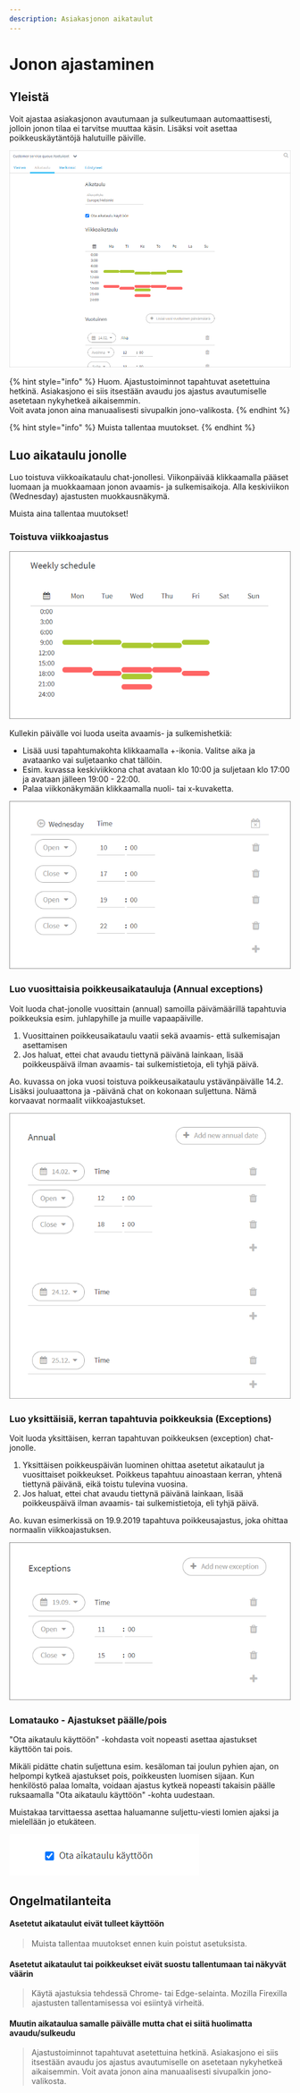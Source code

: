 ```yaml
---
description: Asiakasjonon aikataulut
---
```


# Jonon ajastaminen

## Yleistä

Voit ajastaa asiakasjonon avautumaan ja sulkeutumaan automaattisesti, jolloin jonon tilaa ei tarvitse muuttaa käsin. Lisäksi voit asettaa poikkeuskäytäntöjä halutuille päiville.

![Jonon aikatauluasetukset](../.gitbook/assets/jonon-aikataulu-schedule.png)

{% hint style="info" %}
Huom. Ajastustoiminnot tapahtuvat asetettuina hetkinä. Asiakasjono ei siis itsestään avaudu jos ajastus avautumiselle asetetaan nykyhetkeä aikaisemmin.   
Voit avata jonon aina manuaalisesti sivupalkin jono-valikosta.
{% endhint %}

{% hint style="info" %}
Muista tallentaa muutokset.
{% endhint %}

## Luo aikataulu jonolle

Luo toistuva viikkoaikataulu chat-jonollesi. Viikonpäivää klikkaamalla pääset luomaan ja muokkaamaan jonon avaamis- ja sulkemisaikoja. Alla keskiviikon \(Wednesday\) ajastusten muokkausnäkymä.

Muista aina tallentaa muutokset!

### Toistuva viikkoajastus

![Viikkoaikataulu-esimerkki](../.gitbook/assets/schedule-weekly.png)

Kullekin päivälle voi luoda useita avaamis- ja sulkemishetkiä:

* Lisää uusi tapahtumakohta klikkaamalla +-ikonia. Valitse aika ja avataanko vai suljetaanko chat tällöin.
* Esim. kuvassa keskiviikkona chat avataan klo 10:00 ja suljetaan klo 17:00 ja avataan jälleen 19:00 - 22:00.
* Palaa viikkonäkymään klikkaamalla nuoli- tai x-kuvaketta.

![P&#xE4;iv&#xE4;kohtaisten ajastusten muokkaus](../.gitbook/assets/schedule-weekly-set.png)

### Luo vuosittaisia poikkeusaikatauluja \(Annual exceptions\) <a id="luo-vuosittaisia-poikkeusaikatauluja"></a>

Voit luoda chat-jonolle vuosittain \(annual\) samoilla päivämäärillä tapahtuvia poikkeuksia esim. juhlapyhille ja muille vapaapäiville.

1. Vuosittainen poikkeusaikataulu vaatii sekä avaamis- että sulkemisajan asettamisen
2. Jos haluat, ettei chat avaudu tiettynä päivänä lainkaan, lisää poikkeuspäivä ilman avaamis- tai sulkemistietoja, eli tyhjä päivä.

Ao. kuvassa on joka vuosi toistuva poikkeusaikataulu ystävänpäivälle 14.2.  Lisäksi jouluaattona ja -päivänä chat on kokonaan suljettuna. Nämä korvaavat normaalit viikkoajastukset.

![](../.gitbook/assets/schedule-annual.png)

### Luo yksittäisiä, kerran tapahtuvia poikkeuksia \(Exceptions\) <a id="luo-yksittaisia-kerran-tapahtuvia-poikkeuksia"></a>

Voit luoda yksittäisen, kerran tapahtuvan poikkeuksen \(exception\) chat-jonolle.

1. Yksittäisen poikkeuspäivän luominen ohittaa asetetut aikataulut ja vuosittaiset poikkeukset. Poikkeus tapahtuu ainoastaan kerran, yhtenä tiettynä päivänä, eikä toistu tulevina vuosina. 
2. Jos haluat, ettei chat avaudu tiettynä päivänä lainkaan, lisää poikkeuspäivä ilman avaamis- tai sulkemistietoja, eli tyhjä päivä.

Ao. kuvan esimerkissä on 19.9.2019 tapahtuva poikkeusajastus, joka ohittaa normaalin viikkoajastuksen.

![](../.gitbook/assets/schedule-exception.png)

### Lomatauko - Ajastukset päälle/pois <a id="ajastukset-paalle-pois"></a>

"Ota aikataulu käyttöön" -kohdasta voit nopeasti asettaa ajastukset käyttöön tai pois.

Mikäli pidätte chatin suljettuna esim. kesäloman tai joulun pyhien ajan, on helpompi kytkeä ajastukset pois, poikkeusten luomisen sijaan. Kun henkilöstö palaa lomalta, voidaan ajastus kytkeä nopeasti takaisin päälle ruksaamalla "Ota aikataulu käyttöön" -kohta uudestaan.

Muistakaa tarvittaessa asettaa haluamanne suljettu-viesti lomien ajaksi ja mielellään jo etukäteen.

![Ajastukset k&#xE4;yt&#xF6;ss&#xE4;/pois k&#xE4;yt&#xF6;st&#xE4;](../.gitbook/assets/ajastus-ota-aikataulu-kaeyttoeoen.png)

## Ongelmatilanteita

#### Asetetut aikataulut eivät tulleet käyttöön

> Muista tallentaa muutokset ennen kuin poistut asetuksista.

#### Asetetut aikataulut tai poikkeukset eivät suostu tallentumaan tai näkyvät väärin

> Käytä ajastuksia tehdessä Chrome- tai Edge-selainta. Mozilla Firexilla ajastusten tallentamisessa voi esiintyä virheitä.

#### Muutin aikataulua samalle päivälle mutta chat ei siitä huolimatta avaudu/sulkeudu

> Ajastustoiminnot tapahtuvat asetettuina hetkinä. Asiakasjono ei siis itsestään avaudu jos ajastus avautumiselle on asetetaan nykyhetkeä aikaisemmin. Voit avata jonon aina manuaalisesti sivupalkin jono-valikosta.

